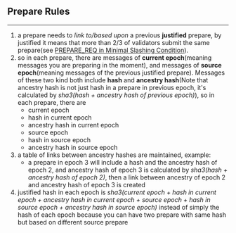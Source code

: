 ## Prepare Rules
___
1. a prepare needs to *link to/based upon* a previous **justified** prepare, by justified it means that more than 2/3 of validators submit the same prepare(see [PREPARE_REQ in Minimal Slashing Condition](https://medium.com/@VitalikButerin/minimal-slashing-conditions-20f0b500fc6c)).
2. so in each prepare, there are messages of **current epoch**(meaning messages you are preparing in the moment), and messages of **source epoch**(meaning messages of the previous justified prepare). Messages of these two kind both include **hash** and **ancestry hash**(Note that ancestry hash is not just hash in a prepare in previous epoch, it's calculated by *sha3(hash + ancestry hash of previous epoch)*), so in each prepare, there are
    * current epoch
    * hash in current epoch
    * ancestry hash in current epoch
    * source epoch
    * hash in source epoch
    * ancestry hash in source epoch
3. a table of links between ancestry hashes are maintained, example:
    * a prepare in epoch 3 will include a hash and the ancestry hash of epoch 2, and ancestry hash of epoch 3 is calculated by *sha3(hash + ancestry hash of epoch 2)*, then a link between ancestry of epoch 2 and ancestry hash of epoch 3 is created
4. justified hash in each epoch is *sha3(current epoch + hash in current epoch + ancestry hash in current epoch + source epoch + hash in source epoch + ancestry hash in source epoch)* instead of simply the hash of each epoch because you can have two prepare with same hash but based on different source prepare